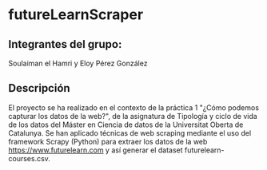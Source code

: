 # futureLearnScraper

## Integrantes del grupo:

Soulaiman el Hamri y Eloy Pérez González

## Descripción

El proyecto se ha realizado en el contexto de la práctica 1 "¿Cómo podemos capturar los datos de la web?", de la asignatura de Tipología y ciclo de vida de los datos del Máster en Ciencia de datos de la Universitat Oberta de Catalunya. 
Se han aplicado técnicas de web scraping mediante el uso del framework Scrapy (Python) para extraer los datos de la web https://www.futurelearn.com y así generar el dataset futurelearn-courses.csv.



